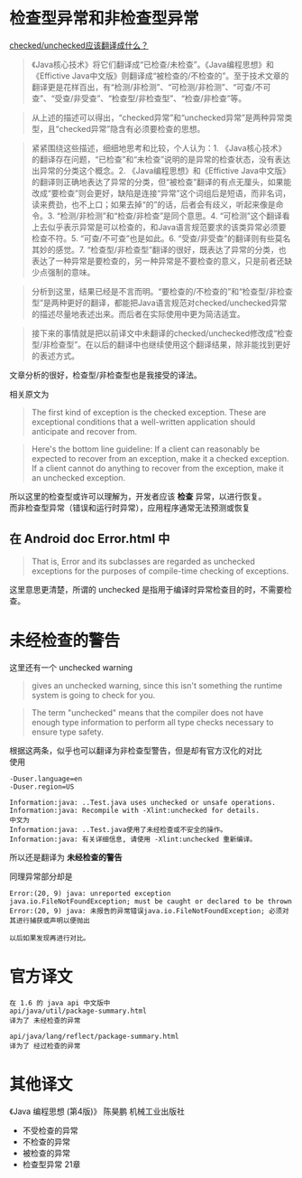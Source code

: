 # 检查型异常和非检查型异常
[checked/unchecked应该翻译成什么？](https://codemany.com/blog/what-should-checked-and-unchecked-translate/)

> 《Java核心技术》将它们翻译成“已检查/未检查”。《Java编程思想》和《Effictive Java中文版》则翻译成“被检查的/不检查的”。至于技术文章的翻译更是花样百出，有“检测/非检测”、“可检测/非检测”、“可查/不可查”、“受查/非受查”、“检查型/非检查型”、“检查/非检查”等。

> 从上述的描述可以得出，“checked异常”和“unchecked异常”是两种异常类型，且“checked异常”隐含有必须要检查的思想。

> 紧紧围绕这些描述，细细地思考和比较，个人认为：1. 《Java核心技术》的翻译存在问题，“已检查”和“未检查”说明的是异常的检查状态，没有表达出异常的分类这个概念。2. 《Java编程思想》和《Effictive Java中文版》的翻译则正确地表达了异常的分类，但“被检查”翻译的有点无厘头，如果能改成“要检查”则会更好，缺陷是连接“异常”这个词组后是短语，而非名词，读来费劲，也不上口；如果去掉“的”的话，后者会有歧义，听起来像是命令。3. “检测/非检测”和“检查/非检查”是同个意思。4. “可检测”这个翻译看上去似乎表示异常是可以检查的，和Java语言规范要求的该类异常必须要检查不符。5. “可查/不可查”也是如此。6. “受查/非受查”的翻译则有些莫名其妙的感觉。7. “检查型/非检查型”翻译的很好，既表达了异常的分类，也表达了一种异常是要检查的，另一种异常是不要检查的意义，只是前者还缺少点强制的意味。

> 分析到这里，结果已经是不言而明。“要检查的/不检查的”和“检查型/非检查型”是两种更好的翻译，都能把Java语言规范对checked/unchecked异常的描述尽量地表述出来。而后者在实际使用中更为简洁适宜。

> 接下来的事情就是把以前译文中未翻译的checked/unchecked修改成“检查型/非检查型”。在以后的翻译中也继续使用这个翻译结果，除非能找到更好的表述方式。


文章分析的很好，检查型/非检查型也是我接受的译法。

相关原文为
> The first kind of exception is the checked exception. These are exceptional conditions that a well-written application should anticipate and recover from. 

> Here's the bottom line guideline: If a client can reasonably be expected to recover from an exception, make it a checked exception. If a client cannot do anything to recover from the exception, make it an unchecked exception.

所以这里的检查型或许可以理解为，开发者应该 **检查** 异常，以进行恢复。  
而非检查型异常（错误和运行时异常），应用程序通常无法预测或恢复

## 在 Android doc Error.html 中
> That is, Error and its subclasses are regarded as unchecked exceptions for the purposes of compile-time checking of exceptions.

这里意思更清楚，所谓的 unchecked 是指用于编译时异常检查目的时，不需要检查。

# 未经检查的警告
这里还有一个  unchecked warning
> gives an unchecked warning, since this isn't something the runtime system is going to check for you.

> The term "unchecked" means that the compiler does not have enough type information to perform all type checks necessary to ensure type safety.

根据这两条，似乎也可以翻译为非检查型警告，但是却有官方汉化的对比  
使用 

    -Duser.language=en
    -Duser.region=US

    Information:java: ..Test.java uses unchecked or unsafe operations.
    Information:java: Recompile with -Xlint:unchecked for details.
    中文为
    Information:java: ..Test.java使用了未经检查或不安全的操作。
    Information:java: 有关详细信息, 请使用 -Xlint:unchecked 重新编译。

所以还是翻译为 **未经检查的警告**

同理异常部分却是

    Error:(20, 9) java: unreported exception java.io.FileNotFoundException; must be caught or declared to be thrown    
    Error:(20, 9) java: 未报告的异常错误java.io.FileNotFoundException; 必须对其进行捕获或声明以便抛出
    
    以后如果发现再进行对比。
    
    
# 官方译文
    在 1.6 的 java api 中文版中
    api/java/util/package-summary.html
    译为了 未经检查的异常
    
    api/java/lang/reflect/package-summary.html
    译为了 经过检查的异常
    
    
# 其他译文
《Java 编程思想 (第4版)》 陈昊鹏 机械工业出版社

* 不受检查的异常
* 不检查的异常
* 被检查的异常
* 检查型异常 21章